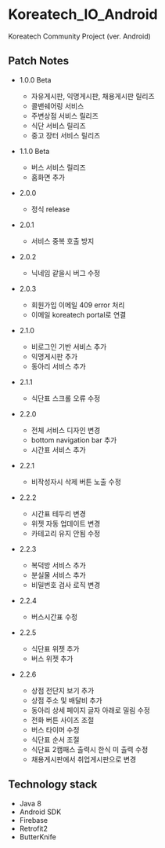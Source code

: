 # Koreatech_IO_Android
Koreatech Community Project (ver. Android)

## Patch Notes
- 1.0.0 Beta
  - 자유게시판, 익명게시판, 채용게시판 릴리즈
  - 콜밴쉐어링 서비스
  - 주변상점 서비스 릴리즈
  - 식단 서비스 릴리즈
  - 중고 장터 서비스 릴리즈


- 1.1.0 Beta
  - 버스 서비스 릴리즈
  - 홈화면 추가


- 2.0.0
  - 정식 release


- 2.0.1
  - 서비스 중복 호출 방지


- 2.0.2
  - 닉네임 같을시 버그 수정


- 2.0.3
  - 회원가입 이메일 409 error 처리
  - 이메일 koreatech portal로 연결


- 2.1.0
  - 비로그인 기반 서비스 추가
  - 익명게시판 추가
  - 동아리 서비스 추가


- 2.1.1
  - 식단표 스크롤 오류 수정


- 2.2.0
  - 전체 서비스 디자인 변경
  - bottom navigation bar 추가
  - 시간표 서비스 추가


- 2.2.1
  - 비작성자시 삭제 버튼 노출 수정


- 2.2.2
  - 시간표 테두리 변경
  - 위젯 자동 업데이트 변경
  - 카테고리 유지 안됨 수정
  
- 2.2.3
  - 복덕방 서비스 추가
  - 분실물 서비스 추가
  - 비밀번호 검사 로직 변경
  
-  2.2.4
    - 버스시간표 수정
    
- 2.2.5
    - 식단표 위젯 추가
    - 버스 위젯 추가

- 2.2.6
    - 상점 전단지 보기 추가
    - 상점 주소 및 배달비 추가
    - 동아리 상세 페이지 글자 아래로 밀림 수정
    - 전화 버튼 사이즈 조절
    - 버스 타이머 수정
    - 식단표 순서 조절
    - 식단표 2캠패스 출력시 한식 미 출력 수정
    - 채용게시판에서 취업게시판으로 변경

## Technology stack
  - Java 8
  - Android SDK
  - Firebase
  - Retrofit2
  - ButterKnife
